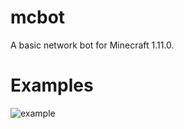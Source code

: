 # mcbot  
A basic network bot for Minecraft 1.11.0.  

# Examples  
![example](https://thumbs.gfycat.com/AnguishedTautKid-size_restricted.gif "Basic pathfinding")  
